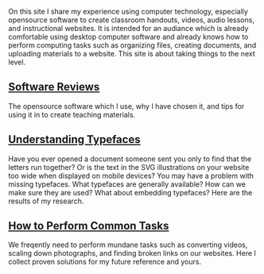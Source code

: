 On this site I share my experience using computer technology, especially
opensource software to create classroom handouts, videos, audio lessons,
and instructional websites. It is intended for an audiance which is already
comfortable using desktop computer software and already knows how to perform
computing tasks such as organizing files, creating documents, and
uploading materials to a website. This site is about taking things to the
next level.

## [Software Reviews](software/)
The opensource software which I use, why I have chosen it, and tips
for using it in to create teaching materials.

## [Understanding Typefaces](typefaces/)
Have you ever opened a document someone sent you only to find that
the letters run together? Or is the text in the SVG illustrations
on your website too wide when displayed on mobile devices? You may
have a problem with missing typefaces. What typefaces are generally
available? How can we make sure they are used? What about embedding
typefaces? Here are the results of my research.

## [How to Perform Common Tasks](howto/)
We freqently need to perform mundane tasks such as converting videos,
scaling down photographs, and finding broken links on our websites.
Here I collect proven solutions for my future reference and yours.

